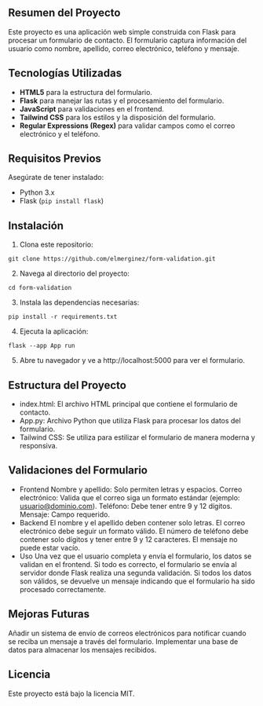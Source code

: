 ## Resumen del Proyecto
Este proyecto es una aplicación web simple construida con Flask para procesar un formulario de contacto. El formulario captura información del usuario como nombre, apellido, correo electrónico, teléfono y mensaje.

## Tecnologías Utilizadas

- **HTML5** para la estructura del formulario.
- **Flask** para manejar las rutas y el procesamiento del formulario.
- **JavaScript** para validaciones en el frontend.
- **Tailwind CSS** para los estilos y la disposición del formulario.
- **Regular Expressions (Regex)** para validar campos como el correo electrónico y el teléfono.

## Requisitos Previos

Asegúrate de tener instalado:

- Python 3.x
- Flask (`pip install flask`)

## Instalación

1. Clona este repositorio:
```
git clone https://github.com/elmerginez/form-validation.git
```
2. Navega al directorio del proyecto:
```
cd form-validation
```
3. Instala las dependencias necesarias:
```
pip install -r requirements.txt
```
4. Ejecuta la aplicación:
```
flask --app App run
```
5. Abre tu navegador y ve a http://localhost:5000 para ver el formulario.

## Estructura del Proyecto
- index.html: El archivo HTML principal que contiene el formulario de contacto.
- App.py: Archivo Python que utiliza Flask para procesar los datos del formulario.
- Tailwind CSS: Se utiliza para estilizar el formulario de manera moderna y responsiva.
## Validaciones del Formulario
- Frontend
Nombre y apellido: Solo permiten letras y espacios.
Correo electrónico: Valida que el correo siga un formato estándar (ejemplo: usuario@dominio.com).
Teléfono: Debe tener entre 9 y 12 dígitos.
Mensaje: Campo requerido.
- Backend
El nombre y el apellido deben contener solo letras.
El correo electrónico debe seguir un formato válido.
El número de teléfono debe contener solo dígitos y tener entre 9 y 12 caracteres.
El mensaje no puede estar vacío.
- Uso
Una vez que el usuario completa y envía el formulario, los datos se validan en el frontend. Si todo es correcto, el formulario se envía al servidor donde Flask realiza una segunda validación. Si todos los datos son válidos, se devuelve un mensaje indicando que el formulario ha sido procesado correctamente.

## Mejoras Futuras
Añadir un sistema de envío de correos electrónicos para notificar cuando se reciba un mensaje a través del formulario.
Implementar una base de datos para almacenar los mensajes recibidos.

## Licencia
Este proyecto está bajo la licencia MIT.